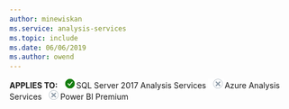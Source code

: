 ```yaml
---
author: minewiskan
ms.service: analysis-services  
ms.topic: include
ms.date: 06/06/2019
ms.author: owend
---
```


**APPLIES TO:** ![yes](media/yes.png)SQL Server 2017 Analysis Services ![no](media/no.png)Azure Analysis Services ![no](media/no.png)Power BI Premium